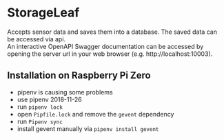# StorageLeaf

Accepts sensor data and saves them into a database. The saved data can be accessed via api.  
An interactive OpenAPI Swagger documentation can be accessed by opening the server url in your web browser (e.g. http://localhost:10003).

## Installation on Raspberry Pi Zero
- pipenv is causing some problems
- use pipenv 2018-11-26
- run `pipenv lock`
- open `Pipfile.lock` and remove the `gevent` dependency
- run `Pipenv sync`
- install gevent manually via `pipenv install gevent`